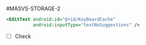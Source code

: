 #MASVS-STORAGE-2 

```xml
<EditText android:id="@+id/KeyBoardCache"
		  android:inputType="textNoSuggestions" />
```

- [ ] Check